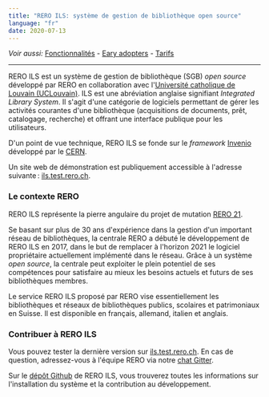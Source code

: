 ```yaml
---
title: "RERO ILS: système de gestion de bibliothèque open source"
language: "fr"
date: 2020-07-13
---
```


*Voir aussi:* [Fonctionnalités](/reroils/features) - [Eary adopters](/reroils/early_adopters) - [Tarifs](/reroils/pricing)

***

RERO ILS est un système de gestion de bibliothèque (SGB) *open source* développé par RERO en collaboration avec l'[Université catholique de Louvain (UCLouvain)](https://uclouvain.be/). ILS est une abréviation anglaise signifiant *Integrated Library System*. Il s'agit d'une catégorie de logiciels permettant de gérer les activités courantes d'une bibliothèque (acquisitions de documents, prêt, catalogage, recherche) et offrant une interface publique pour les utilisateurs.

D'un point de vue technique, RERO ILS se fonde sur le *framework* [Invenio](https://invenio-software.org) développé par le [CERN](https://home.cern/).

Un site web de démonstration est publiquement accessible à l'adresse suivante : [ils.test.rero.ch](https://ils.test.rero.ch "Site de démonstration de RERO ILS").

### Le contexte RERO

RERO ILS représente la pierre angulaire du projet de mutation [RERO 21](/about).

Se basant sur plus de 30 ans d'expérience dans la gestion d'un important réseau de bibliothèques, la centrale RERO a débuté le développement de RERO ILS en 2017, dans le but de remplacer à l'horizon 2021 le logiciel propriétaire actuellement implémenté dans le réseau. Grâce à un système *open source*, la centrale peut exploiter le plein potentiel de ses compétences pour satisfaire au mieux les besoins actuels et futurs de ses bibliothèques membres.

Le service RERO ILS proposé par RERO vise essentiellement les bibliothèques et réseaux de bibliothèques publics, scolaires et patrimoniaux en Suisse. Il est disponible en français, allemand, italien et anglais.

### Contribuer à RERO ILS

Vous pouvez tester la dernière version sur [ils.test.rero.ch](https://ils.test.rero.ch/). En cas de question, adressez-vous à l'équipe RERO via notre [chat Gitter](https://gitter.im/rero/reroils).

Sur le [dépôt Github](https://github.com/rero/rero-ils/) de RERO ILS, vous trouverez toutes les informations sur l'installation du système et la contribution au développement.